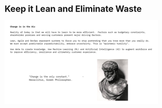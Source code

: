 # Keep it Lean and Eliminate Waste
![Keep it Lean and Eliminate Waste](https://github.com/TripleA-B/keep-it-lean-and-eliminate-waste/blob/main/images/0001.jpg)
